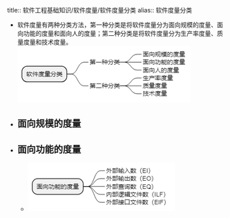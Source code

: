 title:: 软件工程基础知识/软件度量/软件度量分类
alias:: 软件度量分类

- 软件度量有两种分类方法，第一种分类是将软件度量分为面向规模的度量、面向功能的度量和面向人的度量；第二种分类是将软件度量分为生产率度量、质量度量和技术度量。
  ![image.png](../assets/image_1649031541912_0.png)
- ## 面向规模的度量
- ## 面向功能的度量
	- ![image.png](../assets/image_1649031598234_0.png)